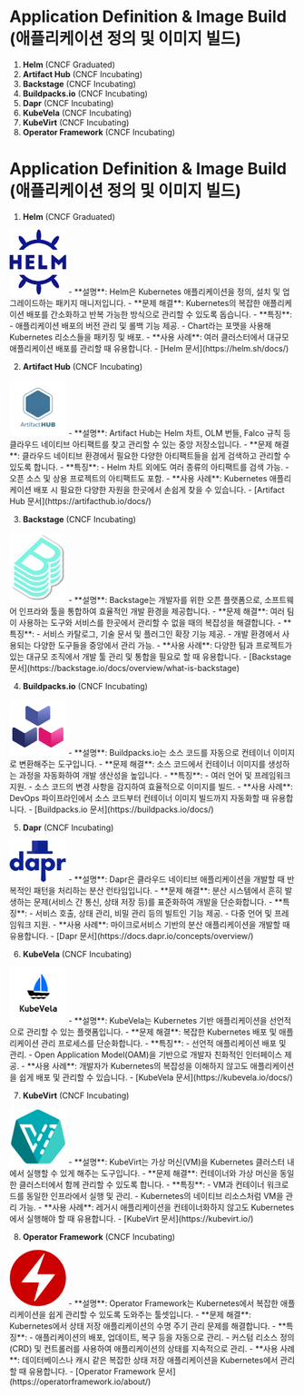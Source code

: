 # Application Definition & Image Build (애플리케이션 정의 및 이미지 빌드)

1. **Helm** (CNCF Graduated)
2. **Artifact Hub** (CNCF Incubating)
3. **Backstage** (CNCF Incubating)
4. **Buildpacks.io** (CNCF Incubating)
5. **Dapr** (CNCF Incubating)
6. **KubeVela** (CNCF Incubating)
7. **KubeVirt** (CNCF Incubating)
8. **Operator Framework** (CNCF Incubating)

# Application Definition & Image Build (애플리케이션 정의 및 이미지 빌드)

1. **Helm** (CNCF Graduated)
<img src="./image/image.png" alt="Helm" width="100"/>
   - **설명**: Helm은 Kubernetes 애플리케이션을 정의, 설치 및 업그레이드하는 패키지 매니저입니다.
   - **문제 해결**: Kubernetes의 복잡한 애플리케이션 배포를 간소화하고 반복 가능한 방식으로 관리할 수 있도록 돕습니다.
   - **특징**:
     - 애플리케이션 배포의 버전 관리 및 롤백 기능 제공.
     - Chart라는 포맷을 사용해 Kubernetes 리소스들을 패키징 및 배포.
   - **사용 사례**: 여러 클러스터에서 대규모 애플리케이션 배포를 관리할 때 유용합니다.
   - [Helm 문서](https://helm.sh/docs/)

2. **Artifact Hub** (CNCF Incubating)
<img src="./image/image-1.png" alt="Artifact Hub" width="100"/>
   - **설명**: Artifact Hub는 Helm 차트, OLM 번들, Falco 규칙 등 클라우드 네이티브 아티팩트를 찾고 관리할 수 있는 중앙 저장소입니다.
   - **문제 해결**: 클라우드 네이티브 환경에서 필요한 다양한 아티팩트들을 쉽게 검색하고 관리할 수 있도록 합니다.
   - **특징**:
     - Helm 차트 외에도 여러 종류의 아티팩트를 검색 가능.
     - 오픈 소스 및 상용 프로젝트의 아티팩트도 포함.
   - **사용 사례**: Kubernetes 애플리케이션 배포 시 필요한 다양한 자원을 한곳에서 손쉽게 찾을 수 있습니다.
   - [Artifact Hub 문서](https://artifacthub.io/docs/)

3. **Backstage** (CNCF Incubating)
<img src="./image/image-2.png" alt="Backstage" width="100"/>
   - **설명**: Backstage는 개발자를 위한 오픈 플랫폼으로, 소프트웨어 인프라와 툴을 통합하여 효율적인 개발 환경을 제공합니다.
   - **문제 해결**: 여러 팀이 사용하는 도구와 서비스를 한곳에서 관리할 수 없을 때의 복잡성을 해결합니다.
   - **특징**:
     - 서비스 카탈로그, 기술 문서 및 플러그인 확장 기능 제공.
     - 개발 환경에서 사용되는 다양한 도구들을 중앙에서 관리 가능.
   - **사용 사례**: 다양한 팀과 프로젝트가 있는 대규모 조직에서 개발 툴 관리 및 통합을 필요로 할 때 유용합니다.
   - [Backstage 문서](https://backstage.io/docs/overview/what-is-backstage)

4. **Buildpacks.io** (CNCF Incubating)
<img src="./image/image-3.png" alt="Buildpacks.io" width="100"/>
   - **설명**: Buildpacks.io는 소스 코드를 자동으로 컨테이너 이미지로 변환해주는 도구입니다.
   - **문제 해결**: 소스 코드에서 컨테이너 이미지를 생성하는 과정을 자동화하여 개발 생산성을 높입니다.
   - **특징**:
     - 여러 언어 및 프레임워크 지원.
     - 소스 코드의 변경 사항을 감지하여 효율적으로 이미지를 빌드.
   - **사용 사례**: DevOps 파이프라인에서 소스 코드부터 컨테이너 이미지 빌드까지 자동화할 때 유용합니다.
   - [Buildpacks.io 문서](https://buildpacks.io/docs/)

5. **Dapr** (CNCF Incubating)
<img src="./image/image-4.png" alt="Dapr" width="100"/>
   - **설명**: Dapr은 클라우드 네이티브 애플리케이션을 개발할 때 반복적인 패턴을 처리하는 분산 런타임입니다.
   - **문제 해결**: 분산 시스템에서 흔히 발생하는 문제(서비스 간 통신, 상태 저장 등)를 표준화하여 개발을 단순화합니다.
   - **특징**:
     - 서비스 호출, 상태 관리, 비밀 관리 등의 빌트인 기능 제공.
     - 다중 언어 및 프레임워크 지원.
   - **사용 사례**: 마이크로서비스 기반의 분산 애플리케이션을 개발할 때 유용합니다.
   - [Dapr 문서](https://docs.dapr.io/concepts/overview/)

6. **KubeVela** (CNCF Incubating)
<img src="./image/image-5.png" alt="KubeVela" width="100"/>
   - **설명**: KubeVela는 Kubernetes 기반 애플리케이션을 선언적으로 관리할 수 있는 플랫폼입니다.
   - **문제 해결**: 복잡한 Kubernetes 배포 및 애플리케이션 관리 프로세스를 단순화합니다.
   - **특징**:
     - 선언적 애플리케이션 배포 및 관리.
     - Open Application Model(OAM)을 기반으로 개발자 친화적인 인터페이스 제공.
   - **사용 사례**: 개발자가 Kubernetes의 복잡성을 이해하지 않고도 애플리케이션을 쉽게 배포 및 관리할 수 있습니다.
   - [KubeVela 문서](https://kubevela.io/docs/)

7. **KubeVirt** (CNCF Incubating)
<img src="./image/image-6.png" alt="KubeVirt" width="100"/>
   - **설명**: KubeVirt는 가상 머신(VM)을 Kubernetes 클러스터 내에서 실행할 수 있게 해주는 도구입니다.
   - **문제 해결**: 컨테이너와 가상 머신을 동일한 클러스터에서 함께 관리할 수 있도록 합니다.
   - **특징**:
     - VM과 컨테이너 워크로드를 동일한 인프라에서 실행 및 관리.
     - Kubernetes의 네이티브 리소스처럼 VM을 관리 가능.
   - **사용 사례**: 레거시 애플리케이션을 컨테이너화하지 않고도 Kubernetes에서 실행해야 할 때 유용합니다.
   - [KubeVirt 문서](https://kubevirt.io/)

8. **Operator Framework** (CNCF Incubating)
<img src="./image/image-7.png" alt="Operator Framework" width="100"/>
   - **설명**: Operator Framework는 Kubernetes에서 복잡한 애플리케이션을 쉽게 관리할 수 있도록 도와주는 툴셋입니다.
   - **문제 해결**: Kubernetes에서 상태 저장 애플리케이션의 수명 주기 관리 문제를 해결합니다.
   - **특징**:
     - 애플리케이션의 배포, 업데이트, 복구 등을 자동으로 관리.
     - 커스텀 리소스 정의(CRD) 및 컨트롤러를 사용하여 애플리케이션의 상태를 지속적으로 관리.
   - **사용 사례**: 데이터베이스나 캐시 같은 복잡한 상태 저장 애플리케이션을 Kubernetes에서 관리할 때 유용합니다.
   - [Operator Framework 문서](https://operatorframework.io/about/)

